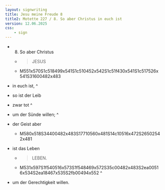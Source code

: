 ```yaml
---
layout: signwriting
title: Jesu meine Freude 8
title2: Motette 227 / 8. So aber Christus in euch ist
version: 12.06.2025
css:
    - sign
---
```


<!--
https://www.emmaus.de/ingos_texte/bach_jesu_txt.html
https://www.signbank.org/signpuddle2.0/searchword.php
https://www.sutton-signwriting.io/signmaker
-->

- 8. So aber Christus 
    + > JESUS
    + M551x570S1c518499x541S1c510452x542S1c51f430x541S1c517526x541S31600482x483

- in euch ist,
^
- so ist der Leib 

- zwar tot 
^
- um der Sünde willen;
^
- der Geist aber 
    + M580x518S34400482x483S17710560x481S14c10516x472S26502542x481

- ist das Leben
    + > LEBEN.
    + M531x597S1f540516x573S1f548469x572S35c00482x483S2ea00516x534S2ea18467x535S2fb00494x552
^
- um der Gerechtigkeit willen.
